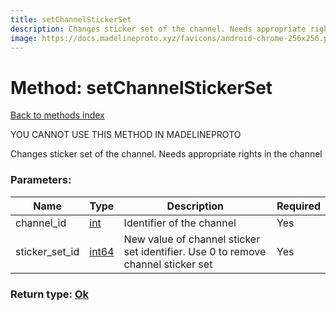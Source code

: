 ```yaml
---
title: setChannelStickerSet
description: Changes sticker set of the channel. Needs appropriate rights in the channel
image: https://docs.madelineproto.xyz/favicons/android-chrome-256x256.png
---
```

# Method: setChannelStickerSet  
[Back to methods index](index.md)


YOU CANNOT USE THIS METHOD IN MADELINEPROTO


Changes sticker set of the channel. Needs appropriate rights in the channel

### Parameters:

| Name     |    Type       | Description | Required |
|----------|---------------|-------------|----------|
|channel\_id|[int](../types/int.md) | Identifier of the channel | Yes|
|sticker\_set\_id|[int64](../constructors/int64.md) | New value of channel sticker set identifier. Use 0 to remove channel sticker set | Yes|


### Return type: [Ok](../types/Ok.md)

